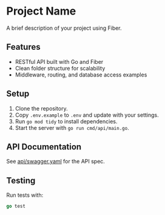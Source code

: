 # Project Name

A brief description of your project using Fiber.

## Features

- RESTful API built with Go and Fiber
- Clean folder structure for scalability
- Middleware, routing, and database access examples

## Setup

1. Clone the repository.
2. Copy `.env.example` to `.env` and update with your settings.
3. Run `go mod tidy` to install dependencies.
4. Start the server with `go run cmd/api/main.go`.

## API Documentation

See [api/swagger.yaml](api/swagger.yaml) for the API spec.

## Testing

Run tests with:
```go
go test
```

